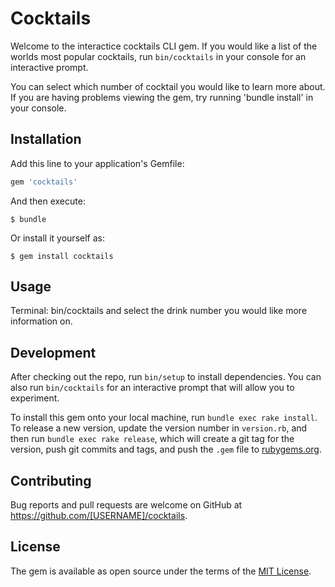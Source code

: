 # Cocktails

Welcome to the interactice cocktails CLI gem. If you would like a list of the worlds most popular cocktails, run `bin/cocktails` in your console for an interactive prompt.

You can select which number of cocktail you would like to learn more about. If you are having problems viewing the gem, try running 'bundle install' in your console.

## Installation

Add this line to your application's Gemfile:

```ruby
gem 'cocktails'
```

And then execute:

    $ bundle

Or install it yourself as:

    $ gem install cocktails

## Usage

Terminal: bin/cocktails and select the drink number you would like more information on.

## Development

After checking out the repo, run `bin/setup` to install dependencies. You can also run `bin/cocktails` for an interactive prompt that will allow you to experiment.

To install this gem onto your local machine, run `bundle exec rake install`. To release a new version, update the version number in `version.rb`, and then run `bundle exec rake release`, which will create a git tag for the version, push git commits and tags, and push the `.gem` file to [rubygems.org](https://rubygems.org).

## Contributing

Bug reports and pull requests are welcome on GitHub at https://github.com/[USERNAME]/cocktails.

## License

The gem is available as open source under the terms of the [MIT License](https://opensource.org/licenses/MIT).
